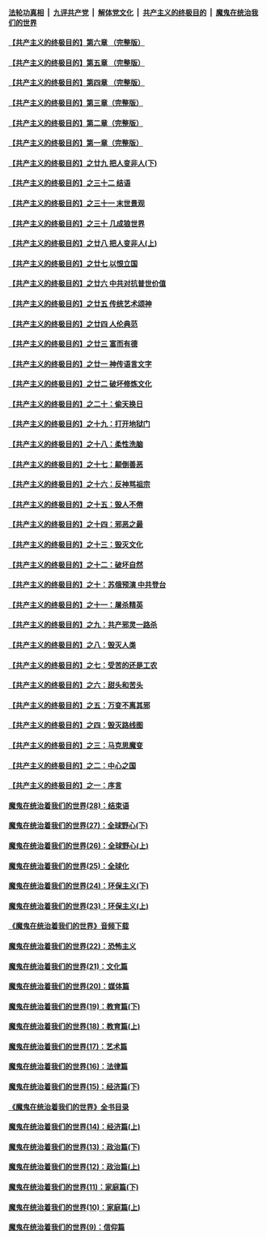 ####  [法轮功真相](../../../../basic/blob/master/README.md?t=04111801) &nbsp;|&nbsp; [九评共产党](../../../../9ping.md/blob/master/README.md?t=04111801) &nbsp;|&nbsp; [解体党文化](../../../../jtdwh.md/blob/master/README.md?t=04111801)  &nbsp;|&nbsp; [共产主义的终极目的](../../../../gczydzjmd.md/blob/master/README.md?t=04111801) &nbsp;|&nbsp; [魔鬼在统治我们的世界](../../../../mgztzwmdsj.md/blob/master/README.md?t=04111801) 

#### [【共产主义的终极目的】第六章 （完整版）](../pages/nsc422/n11428913.md?t=04111801) 

#### [【共产主义的终极目的】第五章 （完整版）](../pages/nsc422/n11428912.md?t=04111801) 

#### [【共产主义的终极目的】第四章 （完整版）](../pages/nsc422/n11428907.md?t=04111801) 

#### [【共产主义的终极目的】第三章（完整版）](../pages/nsc422/n11428848.md?t=04111801) 

#### [【共产主义的终极目的】第二章（完整版）](../pages/nsc422/n11428831.md?t=04111801) 

#### [【共产主义的终极目的】第一章（完整版）](../pages/nsc422/n11417651.md?t=04111801) 

#### [【共产主义的终极目的】之廿九 把人变非人(下)](../pages/nsc422/n11344140.md?t=04111801) 

#### [【共产主义的终极目的】之三十二 结语](../pages/nsc422/n11360535.md?t=04111801) 

#### [【共产主义的终极目的】之三十一 末世景观](../pages/nsc422/n11351129.md?t=04111801) 

#### [【共产主义的终极目的】之三十 几成狼世界](../pages/nsc422/n11348280.md?t=04111801) 

#### [【共产主义的终极目的】之廿八 把人变非人(上)](../pages/nsc422/n11340492.md?t=04111801) 

#### [【共产主义的终极目的】之廿七 以恨立国](../pages/nsc422/n11336944.md?t=04111801) 

#### [【共产主义的终极目的】之廿六 中共对抗普世价值](../pages/nsc422/n11324785.md?t=04111801) 

#### [【共产主义的终极目的】之廿五 传统艺术颂神](../pages/nsc422/n11296396.md?t=04111801) 

#### [【共产主义的终极目的】之廿四 人伦典范](../pages/nsc422/n11296397.md?t=04111801) 

#### [【共产主义的终极目的】之廿三 富而有德](../pages/nsc422/n11283598.md?t=04111801) 

#### [【共产主义的终极目的】之廿一 神传语言文字](../pages/nsc422/n11263265.md?t=04111801) 

#### [【共产主义的终极目的】之廿二 破坏修炼文化](../pages/nsc422/n11245728.md?t=04111801) 

#### [【共产主义的终极目的】之二十：偷天换日](../pages/nsc422/n11238846.md?t=04111801) 

#### [【共产主义的终极目的】之十九：打开地狱门](../pages/nsc422/n11206376.md?t=04111801) 

#### [【共产主义的终极目的】之十八：柔性洗脑](../pages/nsc422/n11199994.md?t=04111801) 

#### [【共产主义的终极目的】之十七：颠倒善恶](../pages/nsc422/n11179782.md?t=04111801) 

#### [【共产主义的终极目的】之十六：反神骂祖宗](../pages/nsc422/n11166798.md?t=04111801) 

#### [【共产主义的终极目的】之十五：毁人不倦](../pages/nsc422/n11166792.md?t=04111801) 

#### [【共产主义的终极目的】之十四：邪恶之最](../pages/nsc422/n11150249.md?t=04111801) 

#### [【共产主义的终极目的】之十三：毁灭文化](../pages/nsc422/n11135227.md?t=04111801) 

#### [【共产主义的终极目的】之十二：破坏自然](../pages/nsc422/n11135214.md?t=04111801) 

#### [【共产主义的终极目的】之十：苏俄预演 中共登台](../pages/nsc422/n11118424.md?t=04111801) 

#### [【共产主义的终极目的】之十一：屠杀精英](../pages/nsc422/n11118442.md?t=04111801) 

#### [【共产主义的终极目的】之九：共产邪灵一路杀](../pages/nsc422/n11114139.md?t=04111801) 

#### [【共产主义的终极目的】之八：毁灭人类](../pages/nsc422/n11108503.md?t=04111801) 

#### [【共产主义的终极目的】之七：受苦的还是工农](../pages/nsc422/n11101809.md?t=04111801) 

#### [【共产主义的终极目的】之六：甜头和苦头](../pages/nsc422/n11096971.md?t=04111801) 

#### [【共产主义的终极目的】之五：万变不离其邪](../pages/nsc422/n11091285.md?t=04111801) 

#### [【共产主义的终极目的】之四：毁灭路线图](../pages/nsc422/n11086284.md?t=04111801) 

#### [【共产主义的终极目的】之三：马克思魔变](../pages/nsc422/n11061941.md?t=04111801) 

#### [【共产主义的终极目的】之二：中心之国](../pages/nsc422/n11047728.md?t=04111801) 

#### [【共产主义的终极目的】之一：序言](../pages/nsc422/n11086077.md?t=04111801) 

#### [魔鬼在统治着我们的世界(28)：结束语](../pages/nsc422/n10936246.md?t=04111801) 

#### [魔鬼在统治着我们的世界(27)：全球野心(下)](../pages/nsc422/n10928319.md?t=04111801) 

#### [魔鬼在统治着我们的世界(26)：全球野心(上)](../pages/nsc422/n10900318.md?t=04111801) 

#### [魔鬼在统治着我们的世界(25)：全球化](../pages/nsc422/n10788205.md?t=04111801) 

#### [魔鬼在统治着我们的世界(24)：环保主义(下)](../pages/nsc422/n10695307.md?t=04111801) 

#### [魔鬼在统治着我们的世界(23)：环保主义(上)](../pages/nsc422/n10688613.md?t=04111801) 

#### [《魔鬼在统治着我们的世界》音频下载](../pages/nsc422/n10635553.md?t=04111801) 

#### [魔鬼在统治着我们的世界(22)：恐怖主义](../pages/nsc422/n10614727.md?t=04111801) 

#### [魔鬼在统治着我们的世界(21)：文化篇](../pages/nsc422/n10597706.md?t=04111801) 

#### [魔鬼在统治着我们的世界(20)：媒体篇](../pages/nsc422/n10586579.md?t=04111801) 

#### [魔鬼在统治着我们的世界(19)：教育篇(下)](../pages/nsc422/n10564808.md?t=04111801) 

#### [魔鬼在统治着我们的世界(18)：教育篇(上)](../pages/nsc422/n10526970.md?t=04111801) 

#### [魔鬼在统治着我们的世界(17)：艺术篇](../pages/nsc422/n10499093.md?t=04111801) 

#### [魔鬼在统治着我们的世界(16)：法律篇](../pages/nsc422/n10485969.md?t=04111801) 

#### [魔鬼在统治着我们的世界(15)：经济篇(下)](../pages/nsc422/n10469975.md?t=04111801) 

#### [《魔鬼在统治着我们的世界》全书目录](../pages/nsc422/n10464261.md?t=04111801) 

#### [魔鬼在统治着我们的世界(14)：经济篇(上)](../pages/nsc422/n10457370.md?t=04111801) 

#### [魔鬼在统治着我们的世界(13)：政治篇(下)](../pages/nsc422/n10448270.md?t=04111801) 

#### [魔鬼在统治着我们的世界(12)：政治篇(上)](../pages/nsc422/n10444576.md?t=04111801) 

#### [魔鬼在统治着我们的世界(11)：家庭篇(下)](../pages/nsc422/n10440961.md?t=04111801) 

#### [魔鬼在统治着我们的世界(10)：家庭篇(上)](../pages/nsc422/n10435448.md?t=04111801) 

#### [魔鬼在统治着我们的世界(9)：信仰篇](../pages/nsc422/n10432159.md?t=04111801) 

